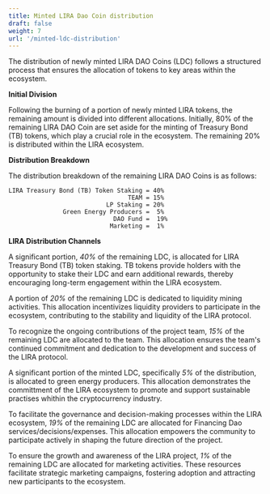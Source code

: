 ```yaml
---
title: Minted LIRA Dao Coin distribution
draft: false
weight: 7
url: '/minted-ldc-distribution'
---
```


The distribution of newly minted LIRA DAO Coins (LDC) follows a structured
process that ensures the allocation
of tokens to key areas within the ecosystem. 


**Initial Division**

Following the burning of a portion of newly
minted LIRA tokens, the remaining amount is divided into different
allocations. Initially, 80% of the remaining LIRA DAO Coin are set aside
for the minting of Treasury Bond (TB) tokens, which play a crucial
role in the ecosystem. The remaining 20% is distributed within the
LIRA ecosystem.

**Distribution Breakdown**

The distribution breakdown of the
remaining LIRA DAO Coins is as follows:


    LIRA Treasury Bond (TB) Token Staking = 40%
                                     TEAM = 15%                              
                               LP Staking = 20%
                   Green Energy Producers =  5%
                                 DAO Fund =  19%
                                Marketing =  1%


**LIRA Distribution Channels**

A significant portion, *40%* of the remaining LDC, is
allocated for LIRA Treasury Bond (TB) token staking. TB tokens provide
holders with the opportunity to stake their LDC and earn
additional rewards, thereby encouraging long-term engagement within
the LIRA ecosystem.

A portion of *20%* of the remaining LDC
is dedicated to liquidity mining activities. This allocation
incentivizes liquidity providers to participate in the ecosystem,
contributing to the stability and liquidity of the LIRA
protocol.

To recognize the ongoing contributions of the project
team, *15%* of the remaining LDC are allocated to the team. This
allocation ensures the team's continued commitment and dedication to
the development and success of the LIRA protocol.

A significant portion of the minted LDC, specifically *5%* of the
distribution, is allocated to green energy producers. This allocation demonstrates
the committment of the LIRA ecosystem to promote and support sustainable
practises whithin the cryptocurrency industry.

To facilitate the governance and decision-making processes within the LIRA
ecosystem, *19%* of the remaining LDC are allocated for
Financing Dao services/decisions/expenses. This allocation empowers the
community to participate actively in shaping the future direction of
the project.

To ensure the growth and awareness of the LIRA project, *1%* of the remaining LDC are allocated for
marketing activities. These resources facilitate strategic marketing
campaigns, fostering adoption and attracting new participants to the
ecosystem.